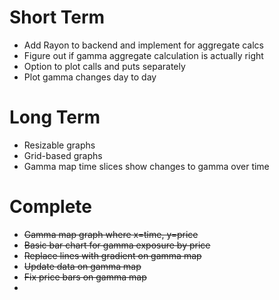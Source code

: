# Short Term
* Add Rayon to backend and implement for aggregate calcs
* Figure out if gamma aggregate calculation is actually right
* Option to plot calls and puts separately
* Plot gamma changes day to day


# Long Term
* Resizable graphs
* Grid-based graphs
* Gamma map time slices show changes to gamma over time 


# Complete
* ~~Gamma map graph where x=time, y=price~~
* ~~Basic bar chart for gamma exposure by price~~
* ~~Replace lines with gradient on gamma map~~
* ~~Update data on gamma map~~
* ~~Fix price bars on gamma map~~
* 